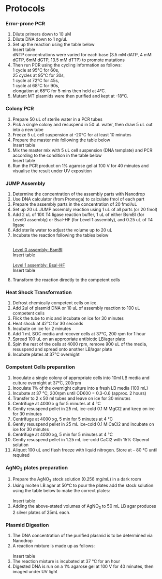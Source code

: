 # Protocols

### Error-prone PCR

<ol>

<li> Dilute primers down to 10 uM </li>
<li> Dilute DNA down to 1 ng/uL </li>
<li> Set up the reaction using the table below 
<br>
Insert table
<br>
dNTP concentrations were varied for each base (3.5 mM dATP, 4 mM dCTP, 6mM dGTP, 13.5 mM dTTP) to promote mutations 

<li> Then run PCR using the cycling information as follows: 
<br>
1 cycle at 95°C for 60s,
<br>
25 cycles at 95°C for 30s, 
<br>
1 cycle at 72°C for 45s, 
<br>
1 cycle at 68°C for 90s,  
<br>
elongation at 68°C for 5 mins then held at 4°C.  
</li>
<li> Mutant MT plasmids were then purified and kept at -18°C. </li>
</ol>

### Colony PCR

<ol>
<li> Prepare 50 uL of sterile water in a PCR tubes </li>
<li> Pick a single colony and resuspend in 50 uL water, then draw 5 uL out into a new tube </li>
<li> Freeze 5 uL cell suspension at -20°C for at least 10 minutes </li>
<li> Prepare the master mix following the table below 
<br>
Insert table
</li>
<li> Mix the master mix with 5 uL cell suspension (DNA template) and PCR according to the condition in the table below 
<br>
Insert table
</li>
<li>Run the PCR product on 1% agarose gel at 100 V for 40 minutes and visualise the result under UV exposition</li>
</ol>

### JUMP Assembly
<ol>
<li>Determine the concentration of the assembly parts with Nanodrop</li>
<li>Use DNA calculator (from Promega) to calculate fmol of each part</li>
<li>Prepare the assembly parts in the concentration of 20 fmol/uL </li>
<li>Set up 20 uL JUMP assembly reaction using 1 uL of all parts (or 20 fmol)</li>
<li>Add 2 uL of 10X T4 ligase reaction buffer, 1 uL of either BsmBI (for Level0 assembly) or BsaI-HF (for Level 1 assembly), and 0.25 uL of T4 ligase </li>
<li>Add sterile water to adjust the volume up to 20 uL </li>
<li>Incubate the reaction following the tables below <br><br>

<u>Level 0 assembly: BsmBI</u><br>
Insert table<br><br>
<u>Level 1 assembly: BsaI-HF</u><br>
Insert table<br>

</li>
<li>Transform the reaction directly to the competent cells </li>
</ol>

### Heat Shock Transformation

1. Defrost chemically competent cells on ice. 
2. Add 2ul of plasmid DNA or 10 uL of assembly reaction to 100 uL competent cells 
3. Flick the tube to mix and incubate on ice for 30 minutes 
4. Heat shock at 42°C for 30 seconds 
5. Incubate on ice for 2 minutes 
6. Add 1 mL SOC media and recover cells at 37°C, 200 rpm for 1 hour 
8. Spread 100 uL on an appropriate antibiotic LB/agar plate 
7. Spin the rest of the cells at 4000 rpm, remove 900 uL of the media, resuspend and spread onto another LB/agar plate 
9. Incubate plates at 37°C overnight 

### Competent Cells preparation

1. Inoculate a single colony of appropriate cells into 10ml LB media and culture overnight at 37°C, 200rpm 
2. Inoculate 1% of the overnight culture into a fresh LB media (100 mL) 
3. Incubate at 37 °C, 200rpm until OD600 = 0.3-0.6 (approx. 2 hours) 
4. Transfer to 2 x 50 ml tubes and leave on ice for 30 minutes
5. Centrifuge at 4000 x g for 5 minutes at 4 °C 
6. Gently resuspend pellet in 25 mL ice-cold 0.1 M MgCl2 and keep on ice for 30 minutes
7. Centrifuge at 4000 xg, 5 min for 5 minutes at 4 °C 
8. Gently resuspend pellet in 25 mL ice-cold 0.1 M CaCl2 and incubate on ice for 30 minutes 
9. Centrifuge at 4000 xg, 5 min for 5 minutes at 4 °C 
1. Gently resuspend pellet in 1.25 mL ice-cold CaCl2 with 15% Glycerol solution 
1. Aliquot 100 uL and flash freeze with liquid nitrogen. Store at – 80 °C until required 

### AgNO<sub>3</sub> plates preparation

<ol>
<li>Prepare the AgNO<sub>3</sub> stock solution (0.256 mg/mL) in a dark room </li>
<li>Using molten LB agar at 50°C to pour the plates add the stock solution using the table below to make the correct plates: <br><br> Insert table</li>
<li>Adding the above-stated volumes of AgNO<sub>3</sub> to 50 mL LB agar produces 2 silver plates of 25mL each.  
</ol>

### Plasmid Digestion

<ol>
<li>The DNA concentration of the purified plasmid is to be determined via Nanodrop </li>
<li>A reaction mixture is made up as follows: <br><br> Insert table
<li>The reaction mixture is incubated at 37 °C for an hour </li>
<li>Digested DNA is run on a 1% agarose gel at 100 V for 40 minutes, then imaged under UV light </li>